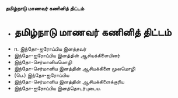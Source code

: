 **தமிழ்நாடு மாணவர் கணினித் திட்டம்**
- # தமிழ்நாடு மாணவர் கணினித் திட்டம்
- n. இந்தோ-ஐரோப்பிய இனத்தவர்
- இந்தோ-ஐரோப்பிய இனத்தின் ஆசியக்கிளையினர்
- இந்தோ-செர்மானியமொழி
- இந்தோ-செர்மானிய இனத்தின் ஆசியக்கிளை மூலமொழி
- (பெ.) இந்தோ-ஐரோப்பிய
- இந்தோ-செர்மானிய இனத்தின் ஆசியக்கிளைக்குரிய
- இந்தோ-ஐரோப்பிய இனத்தொடர்புடைய.

